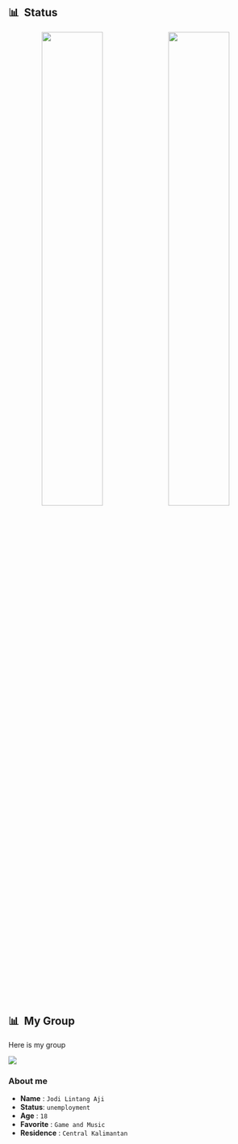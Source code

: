 ## 📊 &nbsp;Status

<p align="center">
    <img
        width="49%"
        src="https://github-readme-stats.vercel.app/api?username=tracemoepy&count_private=true&include_all_commits=true&show_icons=true&theme=tokyonight&custom_title=GitHub+Stats"
    />
    <img
        width="49%"
        src="https://github-readme-streak-stats.herokuapp.com?user=tracemoepy&theme=tokyonight"
    />
</p>

<h3>

## 📊 &nbsp;My Group
  
Here is my group
  <!-- Talking about disclaimer -->
  
<a href="https://t.me/DarkPyroRV"><img src="https://img.shields.io/badge/DarkPyro%20Feedback-blue.svg?style=for-the-badge&logo=Telegram"></a>

### About me
- **Name**  : `Jodi Lintang Aji`
- **Status**: `unemployment`
- **Age**   : `18`
- **Favorite**   : `Game and Music`
- **Residence**  : `Central Kalimantan`
